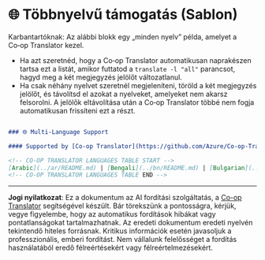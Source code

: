 <!--
CO_OP_TRANSLATOR_METADATA:
{
  "original_hash": "ab4ff653cd1228f8b3f363a4768e2057",
  "translation_date": "2025-10-15T04:44:10+00:00",
  "source_file": "README_languages_template.md",
  "language_code": "hu"
}
-->
# 🌐 Többnyelvű támogatás (Sablon)

Karbantartóknak: Az alábbi blokk egy „minden nyelv” példa, amelyet a Co‑op Translator kezel.

- Ha azt szeretnéd, hogy a Co‑op Translator automatikusan naprakészen tartsa ezt a listát, amikor futtatod a `translate -l "all"` parancsot, hagyd meg a két megjegyzés jelölőt változatlanul.
- Ha csak néhány nyelvet szeretnél megjeleníteni, töröld a két megjegyzés jelölőt, és távolítsd el azokat a nyelveket, amelyeket nem akarsz felsorolni. A jelölők eltávolítása után a Co‑op Translator többé nem fogja automatikusan frissíteni ezt a részt.

```markdown

### 🌐 Multi-Language Support

#### Supported by [Co-op Translator](https://github.com/Azure/Co-op-Translator)

<!-- CO-OP TRANSLATOR LANGUAGES TABLE START -->
[Arabic](../ar/README.md) | [Bengali](../bn/README.md) | [Bulgarian](../bg/README.md) | [Burmese (Myanmar)](../my/README.md) | [Chinese (Simplified)](../zh/README.md) | [Chinese (Traditional, Hong Kong)](../hk/README.md) | [Chinese (Traditional, Macau)](../mo/README.md) | [Chinese (Traditional, Taiwan)](../tw/README.md) | [Croatian](../hr/README.md) | [Czech](../cs/README.md) | [Danish](../da/README.md) | [Dutch](../nl/README.md) | [Estonian](../et/README.md) | [Finnish](../fi/README.md) | [French](../fr/README.md) | [German](../de/README.md) | [Greek](../el/README.md) | [Hebrew](../he/README.md) | [Hindi](../hi/README.md) | [Hungarian](./README.md) | [Indonesian](../id/README.md) | [Italian](../it/README.md) | [Japanese](../ja/README.md) | [Korean](../ko/README.md) | [Lithuanian](../lt/README.md) | [Malay](../ms/README.md) | [Marathi](../mr/README.md) | [Nepali](../ne/README.md) | [Norwegian](../no/README.md) | [Persian (Farsi)](../fa/README.md) | [Polish](../pl/README.md) | [Portuguese (Brazil)](../br/README.md) | [Portuguese (Portugal)](../pt/README.md) | [Punjabi (Gurmukhi)](../pa/README.md) | [Romanian](../ro/README.md) | [Russian](../ru/README.md) | [Serbian (Cyrillic)](../sr/README.md) | [Slovak](../sk/README.md) | [Slovenian](../sl/README.md) | [Spanish](../es/README.md) | [Swahili](../sw/README.md) | [Swedish](../sv/README.md) | [Tagalog (Filipino)](../tl/README.md) | [Tamil](../ta/README.md) | [Thai](../th/README.md) | [Turkish](../tr/README.md) | [Ukrainian](../uk/README.md) | [Urdu](../ur/README.md) | [Vietnamese](../vi/README.md)
<!-- CO-OP TRANSLATOR LANGUAGES TABLE END -->

```

---

**Jogi nyilatkozat**:
Ez a dokumentum az AI fordítási szolgáltatás, a [Co-op Translator](https://github.com/Azure/co-op-translator) segítségével készült. Bár törekszünk a pontosságra, kérjük, vegye figyelembe, hogy az automatikus fordítások hibákat vagy pontatlanságokat tartalmazhatnak. Az eredeti dokumentum eredeti nyelvén tekintendő hiteles forrásnak. Kritikus információk esetén javasoljuk a professzionális, emberi fordítást. Nem vállalunk felelősséget a fordítás használatából eredő félreértésekért vagy félreértelmezésekért.